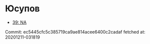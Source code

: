 # Юсупов
- [39: NA](39.md)

Commit: ec5445cfc5c385719ca9ae814acee6400c2cadaf
 fetched at: 20201211-031819
